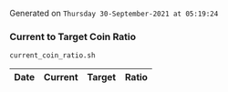 Generated on `Thursday 30-September-2021 at 05:19:24`

### Current to Target Coin Ratio
`current_coin_ratio.sh`

Date|Current|Target|Ratio
---|---|---|---
